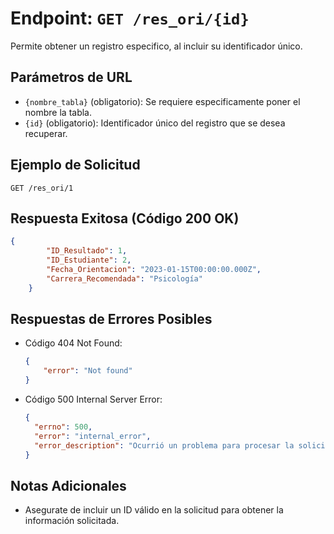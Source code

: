 # Endpoint: `GET /res_ori/{id}`

Permite obtener un registro especifico, al incluir su identificador único.


## Parámetros de URL
- `{nombre_tabla}` (obligatorio): Se requiere especificamente poner el nombre la tabla.
- `{id}` (obligatorio): Identificador único del registro que se desea recuperar.

## Ejemplo de Solicitud
```http
GET /res_ori/1
```

## Respuesta Exitosa (Código 200 OK)
```json
{
        "ID_Resultado": 1,
        "ID_Estudiante": 2,
        "Fecha_Orientacion": "2023-01-15T00:00:00.000Z",
        "Carrera_Recomendada": "Psicología"
    }
```

## Respuestas de Errores Posibles
- Código 404 Not Found:

    ```json
    {
        "error": "Not found"
    }
    ```

- Código 500 Internal Server Error:
  ```json
  {
    "errno": 500,
    "error": "internal_error",
    "error_description": "Ocurrió un problema para procesar la solicitud"
  }
  ``` 

## Notas Adicionales

- Asegurate de incluir un ID válido en la solicitud para obtener la información solicitada.